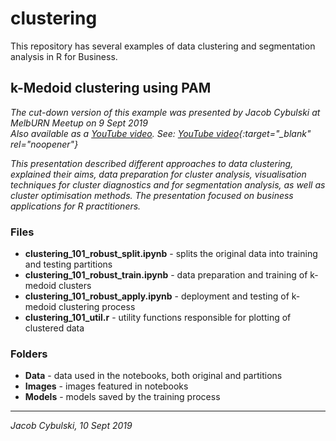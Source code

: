 # clustering
This repository has several examples of data clustering and segmentation analysis in R for Business. 

## k-Medoid clustering using PAM
<i>The cut-down version of this example was presented by Jacob Cybulski at MelbURN Meetup on 9 Sept 2019<br>
 Also available as a <a href="https://www.youtube.com/watch?v=vxgz_q-BDhw&t=699s" target="_blank">YouTube video</a>. See: [YouTube video](https://www.youtube.com/watch?v=vxgz_q-BDhw&t=699s){:target="_blank" rel="noopener"}

This presentation described different approaches to data clustering, explained their aims, data preparation for cluster analysis, visualisation techniques for cluster diagnostics and for segmentation analysis, as well as cluster optimisation methods. The presentation focused on business applications for R practitioners.</i>
 
### Files

<ul>
 <li><b>clustering_101_robust_split.ipynb</b> - splits the original data into training and testing partitions</li>
 <li><b>clustering_101_robust_train.ipynb</b> - data preparation and training of k-medoid clusters</li>
 <li><b>clustering_101_robust_apply.ipynb</b> - deployment and testing of k-medoid clustering process</li>
 <li><b>clustering_101_util.r</b> - utility functions responsible for plotting of clustered data</li>
</ul>

### Folders

<ul>
 <li><b>Data</b> - data used in the notebooks, both original and partitions</li>
 <li><b>Images</b> - images featured in notebooks</li>
 <li><b>Models</b> - models saved by the training process</li>
</ul>

***
<i>Jacob Cybulski, 10 Sept 2019</i>

